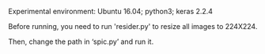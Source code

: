 Experimental environment: Ubuntu 16.04; python3; keras 2.2.4

Before running, you need to run 'resider.py' to resize all images to 224X224.

Then, change the path in ‘spic.py’ and run it.
